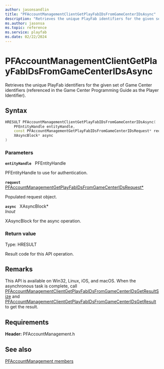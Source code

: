 ```yaml
---
author: jasonsandlin
title: "PFAccountManagementClientGetPlayFabIDsFromGameCenterIDsAsync"
description: "Retrieves the unique PlayFab identifiers for the given set of Game Center identifiers (referenced in the Game Center Programming Guide as the Player Identifier)."
ms.author: jasonsa
ms.topic: reference
ms.service: playfab
ms.date: 02/22/2024
---
```


# PFAccountManagementClientGetPlayFabIDsFromGameCenterIDsAsync  

Retrieves the unique PlayFab identifiers for the given set of Game Center identifiers (referenced in the Game Center Programming Guide as the Player Identifier).  

## Syntax  
  
```cpp
HRESULT PFAccountManagementClientGetPlayFabIDsFromGameCenterIDsAsync(  
    PFEntityHandle entityHandle,  
    const PFAccountManagementGetPlayFabIDsFromGameCenterIDsRequest* request,  
    XAsyncBlock* async  
)  
```  
  
### Parameters  
  
**`entityHandle`** &nbsp; PFEntityHandle  
  
PFEntityHandle to use for authentication.  
  
**`request`** &nbsp; [PFAccountManagementGetPlayFabIDsFromGameCenterIDsRequest*](../../pfaccountmanagementtypes/structs/pfaccountmanagementgetplayfabidsfromgamecenteridsrequest.md)  
  
Populated request object.  
  
**`async`** &nbsp; XAsyncBlock*  
*_Inout_*  
  
XAsyncBlock for the async operation.  
  
  
### Return value
Type: HRESULT
  
Result code for this API operation.
  
## Remarks  
  
This API is available on Win32, Linux, iOS, and macOS. When the asynchronous task is complete, call [PFAccountManagementClientGetPlayFabIDsFromGameCenterIDsGetResultSize](pfaccountmanagementclientgetplayfabidsfromgamecenteridsgetresultsize.md) and [PFAccountManagementClientGetPlayFabIDsFromGameCenterIDsGetResult](pfaccountmanagementclientgetplayfabidsfromgamecenteridsgetresult.md) to get the result.
  
## Requirements  
  
**Header:** PFAccountManagement.h
  
## See also  
[PFAccountManagement members](../pfaccountmanagement_members.md)  

  
  

